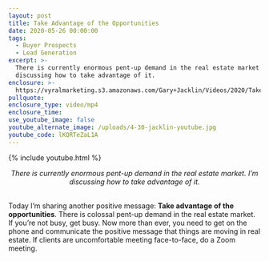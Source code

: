 ```yaml
---
layout: post
title: Take Advantage of the Opportunities
date: 2020-05-26 00:00:00
tags:
  - Buyer Prospects
  - Lead Generation
excerpt: >-
  There is currently enormous pent-up demand in the real estate market. I’m
  discussing how to take advantage of it.
enclosure: >-
  https://vyralmarketing.s3.amazonaws.com/Gary+Jacklin/Videos/2020/Take+Advantage+of+the+Opportunities.mp4
pullquote:
enclosure_type: video/mp4
enclosure_time:
use_youtube_image: false
youtube_alternate_image: /uploads/4-30-jacklin-youtube.jpg
youtube_code: lKQRTeZaL1A
---
```


{% include youtube.html %}

<center><em>There is currently enormous pent-up demand in the real estate market. I&rsquo;m discussing how to take advantage of it.</em></center>

<br>Today I’m sharing another positive message: **Take advantage of the opportunities**. There is colossal pent-up demand in the real estate market. If you’re not busy, get busy. Now more than ever, you need to get on the phone and communicate the positive message that things are moving in real estate. If clients are uncomfortable meeting face-to-face, do a Zoom meeting.
